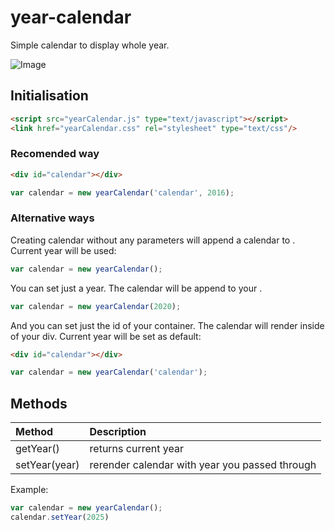 # year-calendar
Simple calendar to display whole year.

![Image](https://img4.picload.org/image/rdrroddc/yearcalendar.jpg)

## Initialisation
```html
<script src="yearCalendar.js" type="text/javascript"></script>
<link href="yearCalendar.css" rel="stylesheet" type="text/css"/>
```
### Recomended way
```html
<div id="calendar"></div>
```
```javascript
var calendar = new yearCalendar('calendar', 2016);
```
### Alternative ways
Creating calendar without any parameters will append a calendar to <body>. Current year will be used:
```javascript
var calendar = new yearCalendar();
```
You can set just a year. The calendar will be append to your <body>.
```javascript
var calendar = new yearCalendar(2020);
```
And you can set just the id of your container. The calendar will  render inside of your div. Current year will be set as default:
```html
<div id="calendar"></div>
```
```javascript
var calendar = new yearCalendar('calendar');
```
## Methods
| Method        | Description   |
| :------------ | :-------------  |
| getYear()     | returns current year |
| setYear(year) | rerender calendar with year you passed through |
Example: 
```javascript
var calendar = new yearCalendar();
calendar.setYear(2025)
```






